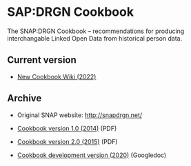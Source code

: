 # SAP:DRGN Cookbook
The SNAP:DRGN Cookbook – recommendations for producing interchangable Linked Open Data from historical person data.

## Current version

* [New Cookbook Wiki (2022)](https://github.com/SNAP-DRGN/Cookbook/wiki)

## Archive

* Original SNAP website: http://snapdrgn.net/

* [Cookbook version 1.0 (2014)](https://github.com/SNAP-DRGN/Cookbook/blob/main/archive/SNAPDRGNCookbook_1.0.pdf) (PDF)
* [Cookbook version 2.0 (2015)](https://github.com/SNAP-DRGN/Cookbook/blob/main/archive/SNAPDRGNCookbook_2.0.pdf) (PDF)
* [Cookbook development version (2020)](http://bit.ly/SNAPcookbook) (Googledoc)

